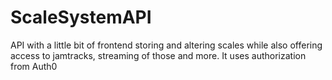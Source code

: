# ScaleSystemAPI
API with a little bit of frontend storing and altering scales while also offering access to jamtracks, streaming of those and more. It uses authorization from Auth0
